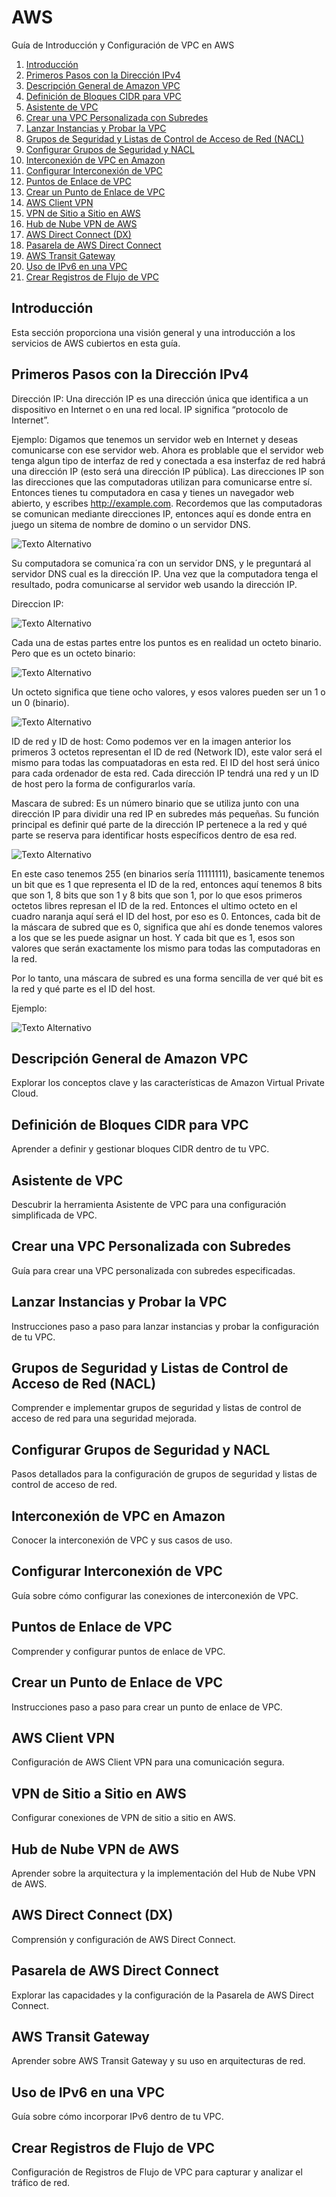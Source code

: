 # AWS

 Guía de Introducción y Configuración de VPC en AWS

1. [Introducción](#introducción)
2. [Primeros Pasos con la Dirección IPv4](#primeros-pasos-con-la-dirección-ipv4)
3. [Descripción General de Amazon VPC](#descripción-general-de-amazon-vpc)
4. [Definición de Bloques CIDR para VPC](#definición-de-bloques-cidr-para-vpc)
5. [Asistente de VPC](#asistente-de-vpc)
6. [Crear una VPC Personalizada con Subredes](#crear-una-vpc-personalizada-con-subredes)
7. [Lanzar Instancias y Probar la VPC](#lanzar-instancias-y-probar-la-vpc)
8. [Grupos de Seguridad y Listas de Control de Acceso de Red (NACL)](#grupos-de-seguridad-y-listas-de-control-de-acceso-de-red-nacl)
9. [Configurar Grupos de Seguridad y NACL](#configurar-grupos-de-seguridad-y-nacl)
10. [Interconexión de VPC en Amazon](#interconexión-de-vpc-en-amazon)
11. [Configurar Interconexión de VPC](#configurar-interconexión-de-vpc)
12. [Puntos de Enlace de VPC](#puntos-de-enlace-de-vpc)
13. [Crear un Punto de Enlace de VPC](#crear-un-punto-de-enlace-de-vpc)
14. [AWS Client VPN](#aws-client-vpn)
15. [VPN de Sitio a Sitio en AWS](#vpn-de-sitio-a-sitio-en-aws)
16. [Hub de Nube VPN de AWS](#hub-de-nube-vpn-de-aws)
17. [AWS Direct Connect (DX)](#aws-direct-connect-dx)
18. [Pasarela de AWS Direct Connect](#pasarela-de-aws-direct-connect)
19. [AWS Transit Gateway](#aws-transit-gateway)
20. [Uso de IPv6 en una VPC](#uso-de-ipv6-en-una-vpc)
21. [Crear Registros de Flujo de VPC](#crear-registros-de-flujo-de-vpc)

## Introducción
Esta sección proporciona una visión general y una introducción a los servicios de AWS cubiertos en esta guía.

## Primeros Pasos con la Dirección IPv4

Dirección IP: Una dirección IP es una dirección única que identifica a un dispositivo en Internet o en una red local. IP significa “protocolo de Internet”.

Ejemplo: Digamos que tenemos un servidor web en Internet y deseas comunicarse con ese servidor web. Ahora es problable que el servidor web tenga algun tipo de interfaz de red y conectada a esa insterfaz de red habrá una dirección IP (esto será una dirección IP pública). Las direcciones IP son las direcciones que las computadoras utilizan para comunicarse entre sí. Entonces tienes tu computadora en casa y tienes un navegador web abierto, y escribes http://example.com. Recordemos que las computadoras se comunican mediante direcciones IP, entonces aquí es donde entra en juego un sitema de nombre de domino o un servidor DNS.

![Texto Alternativo](https://upanama.educativa.org/archivos/repositorio/6000/6126/html/Domain_i.jpg)

Su computadora se comunica´ra con un servidor DNS, y le preguntará al servidor DNS cual es la dirección IP. Una vez que la computadora tenga el resultado, podra comunicarse al servidor web usando la dirección IP.

Direccion IP:

![Texto Alternativo](https://www.freecodecamp.org/espanol/news/content/images/size/w1000/2022/02/ipv4-address.png)

Cada una de estas partes entre los puntos es en realidad un octeto binario. Pero que es un octeto binario: 

![Texto Alternativo](https://2.bp.blogspot.com/_3Srheb0ASzs/SU33bcUBaVI/AAAAAAAAABM/DY9Wh8bUTUE/w1200-h630-p-k-no-nu/Tabla01.png)

Un octeto significa que tiene ocho valores, y esos valores pueden ser un 1 o un 0 (binario). 

![Texto Alternativo](https://ccnadesdecero.es/wp-content/uploads/2018/03/ID-de-red-ID-de-hosts.png)

ID de red y ID de host: Como podemos ver en la imagen anterior los primeros 3 octetos representan el ID de red (Network ID), este valor será el mismo para todas las compuatadoras en esta red. El ID del host será único para cada ordenador de esta red. Cada dirección IP tendrá una red y un ID de host pero la forma de configurarlos varía.

Mascara de subred: Es un número binario que se utiliza junto con una dirección IP para dividir una red IP en subredes más pequeñas. Su función principal es definir qué parte de la dirección IP pertenece a la red y qué parte se reserva para identificar hosts específicos dentro de esa red.

![Texto Alternativo](imagenes/imagen1.png)

En este caso tenemos 255 (en binarios sería 11111111), basicamente tenemos un bit que es 1 que representa el ID de la red, entonces aquí tenemos 8 bits que son 1, 8 bits que son 1 y 8 bits que son 1, por lo que esos primeros octetos libres represan el ID de la red. Entonces el ultimo octeto en el cuadro naranja aquí será el ID del host, por eso es 0. Entonces, cada bit de la máscara de subred que es 0, significa que ahí es donde tenemos valores a los que se les puede asignar un host. Y cada bit que es 1, esos son valores que serán exactamente los mismo para todas las computadoras en la red. 

Por lo tanto, una máscara de subred es una forma sencilla de ver qué bit es la red y qué parte es el ID del host. 

Ejemplo: 

![Texto Alternativo](imagenes/imagen2.jpg)



## Descripción General de Amazon VPC
Explorar los conceptos clave y las características de Amazon Virtual Private Cloud.

## Definición de Bloques CIDR para VPC
Aprender a definir y gestionar bloques CIDR dentro de tu VPC.

## Asistente de VPC
Descubrir la herramienta Asistente de VPC para una configuración simplificada de VPC.

## Crear una VPC Personalizada con Subredes
Guía para crear una VPC personalizada con subredes especificadas.

## Lanzar Instancias y Probar la VPC
Instrucciones paso a paso para lanzar instancias y probar la configuración de tu VPC.

## Grupos de Seguridad y Listas de Control de Acceso de Red (NACL)
Comprender e implementar grupos de seguridad y listas de control de acceso de red para una seguridad mejorada.

## Configurar Grupos de Seguridad y NACL
Pasos detallados para la configuración de grupos de seguridad y listas de control de acceso de red.

## Interconexión de VPC en Amazon
Conocer la interconexión de VPC y sus casos de uso.

## Configurar Interconexión de VPC
Guía sobre cómo configurar las conexiones de interconexión de VPC.

## Puntos de Enlace de VPC
Comprender y configurar puntos de enlace de VPC.

## Crear un Punto de Enlace de VPC
Instrucciones paso a paso para crear un punto de enlace de VPC.

## AWS Client VPN
Configuración de AWS Client VPN para una comunicación segura.

## VPN de Sitio a Sitio en AWS
Configurar conexiones de VPN de sitio a sitio en AWS.

## Hub de Nube VPN de AWS
Aprender sobre la arquitectura y la implementación del Hub de Nube VPN de AWS.

## AWS Direct Connect (DX)
Comprensión y configuración de AWS Direct Connect.

## Pasarela de AWS Direct Connect
Explorar las capacidades y la configuración de la Pasarela de AWS Direct Connect.

## AWS Transit Gateway
Aprender sobre AWS Transit Gateway y su uso en arquitecturas de red.

## Uso de IPv6 en una VPC
Guía sobre cómo incorporar IPv6 dentro de tu VPC.

## Crear Registros de Flujo de VPC
Configuración de Registros de Flujo de VPC para capturar y analizar el tráfico de red.
